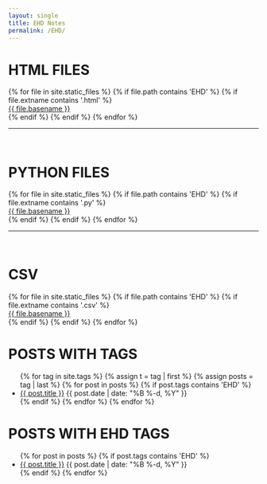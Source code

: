 ```yaml
---
layout: single
title: EHD Notes
permalink: /EHD/
---
```


<div>
<h1> HTML FILES </h1>
{% for file in site.static_files %}
    {% if file.path contains 'EHD' %}
        {% if file.extname contains '.html' %}
            <div><a href="https://danielcaraway.github.io/{{ file.path }}">{{ file.basename }}</a></div>
        {% endif %}
    {% endif %}
{% endfor %}
</div>
<hr>
<br>
<div>
<h1> PYTHON FILES </h1>
{% for file in site.static_files %}
    {% if file.path contains 'EHD' %}
        {% if file.extname contains '.py' %}
            <div><a href="https://danielcaraway.github.io/{{ file.path }}">{{ file.basename }}</a></div>
        {% endif %}
    {% endif %}
{% endfor %}
</div>
<hr>
<br>
<div>
<h1> CSV </h1>
{% for file in site.static_files %}
    {% if file.path contains 'EHD' %}
        {% if file.extname contains '.csv' %}
            <div><a href="https://danielcaraway.github.io/{{ file.path }}">{{ file.basename }}</a></div>
        {% endif %}
    {% endif %}
{% endfor %}
</div>

<!-- {{ t | downcase }} -->

<div>
<h1> POSTS WITH TAGS </h1>
<ul>
{% for tag in site.tags %}
{% assign t = tag | first %}
{% assign posts = tag | last %}
{% for post in posts %}
  {% if post.tags contains 'EHD' %}
  <li>
    <a href="{{ post.url }}">{{ post.title }}</a>
    <span class="date">{{ post.date | date: "%B %-d, %Y"  }}</span>
  </li>
  {% endif %}
{% endfor %}
{% endfor %}
</ul>
</div>

<div>
<h1> POSTS WITH EHD TAGS </h1>
<ul>
{% for post in posts %}
  {% if post.tags contains 'EHD' %}
  <li>
    <a href="{{ post.url }}">{{ post.title }}</a>
    <span class="date">{{ post.date | date: "%B %-d, %Y"  }}</span>
  </li>
  {% endif %}
{% endfor %}
</ul>
</div>
